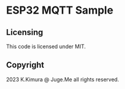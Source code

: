 # ESP32 MQTT Sample


## Licensing

This code is licensed under MIT.


## Copyright

2023 K.Kimura @ Juge.Me all rights reserved.

